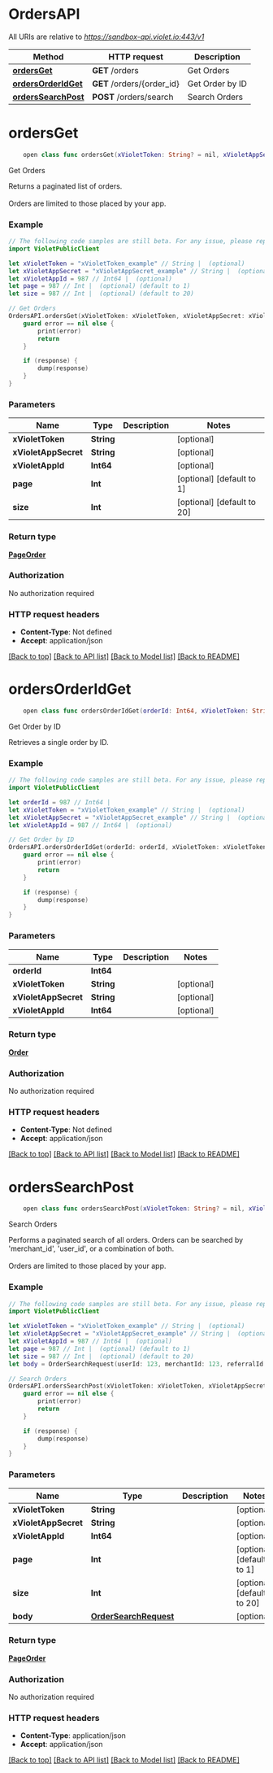 # OrdersAPI

All URIs are relative to *https://sandbox-api.violet.io:443/v1*

Method | HTTP request | Description
------------- | ------------- | -------------
[**ordersGet**](OrdersAPI.md#ordersget) | **GET** /orders | Get Orders
[**ordersOrderIdGet**](OrdersAPI.md#ordersorderidget) | **GET** /orders/{order_id} | Get Order by ID
[**ordersSearchPost**](OrdersAPI.md#orderssearchpost) | **POST** /orders/search | Search Orders


# **ordersGet**
```swift
    open class func ordersGet(xVioletToken: String? = nil, xVioletAppSecret: String? = nil, xVioletAppId: Int64? = nil, page: Int? = nil, size: Int? = nil, completion: @escaping (_ data: PageOrder?, _ error: Error?) -> Void)
```

Get Orders

Returns a paginated list of orders. <br><br>Orders are limited to those placed by your app.

### Example
```swift
// The following code samples are still beta. For any issue, please report via http://github.com/OpenAPITools/openapi-generator/issues/new
import VioletPublicClient

let xVioletToken = "xVioletToken_example" // String |  (optional)
let xVioletAppSecret = "xVioletAppSecret_example" // String |  (optional)
let xVioletAppId = 987 // Int64 |  (optional)
let page = 987 // Int |  (optional) (default to 1)
let size = 987 // Int |  (optional) (default to 20)

// Get Orders
OrdersAPI.ordersGet(xVioletToken: xVioletToken, xVioletAppSecret: xVioletAppSecret, xVioletAppId: xVioletAppId, page: page, size: size) { (response, error) in
    guard error == nil else {
        print(error)
        return
    }

    if (response) {
        dump(response)
    }
}
```

### Parameters

Name | Type | Description  | Notes
------------- | ------------- | ------------- | -------------
 **xVioletToken** | **String** |  | [optional] 
 **xVioletAppSecret** | **String** |  | [optional] 
 **xVioletAppId** | **Int64** |  | [optional] 
 **page** | **Int** |  | [optional] [default to 1]
 **size** | **Int** |  | [optional] [default to 20]

### Return type

[**PageOrder**](PageOrder.md)

### Authorization

No authorization required

### HTTP request headers

 - **Content-Type**: Not defined
 - **Accept**: application/json

[[Back to top]](#) [[Back to API list]](../README.md#documentation-for-api-endpoints) [[Back to Model list]](../README.md#documentation-for-models) [[Back to README]](../README.md)

# **ordersOrderIdGet**
```swift
    open class func ordersOrderIdGet(orderId: Int64, xVioletToken: String? = nil, xVioletAppSecret: String? = nil, xVioletAppId: Int64? = nil, completion: @escaping (_ data: Order?, _ error: Error?) -> Void)
```

Get Order by ID

Retrieves a single order by ID.

### Example
```swift
// The following code samples are still beta. For any issue, please report via http://github.com/OpenAPITools/openapi-generator/issues/new
import VioletPublicClient

let orderId = 987 // Int64 | 
let xVioletToken = "xVioletToken_example" // String |  (optional)
let xVioletAppSecret = "xVioletAppSecret_example" // String |  (optional)
let xVioletAppId = 987 // Int64 |  (optional)

// Get Order by ID
OrdersAPI.ordersOrderIdGet(orderId: orderId, xVioletToken: xVioletToken, xVioletAppSecret: xVioletAppSecret, xVioletAppId: xVioletAppId) { (response, error) in
    guard error == nil else {
        print(error)
        return
    }

    if (response) {
        dump(response)
    }
}
```

### Parameters

Name | Type | Description  | Notes
------------- | ------------- | ------------- | -------------
 **orderId** | **Int64** |  | 
 **xVioletToken** | **String** |  | [optional] 
 **xVioletAppSecret** | **String** |  | [optional] 
 **xVioletAppId** | **Int64** |  | [optional] 

### Return type

[**Order**](Order.md)

### Authorization

No authorization required

### HTTP request headers

 - **Content-Type**: Not defined
 - **Accept**: application/json

[[Back to top]](#) [[Back to API list]](../README.md#documentation-for-api-endpoints) [[Back to Model list]](../README.md#documentation-for-models) [[Back to README]](../README.md)

# **ordersSearchPost**
```swift
    open class func ordersSearchPost(xVioletToken: String? = nil, xVioletAppSecret: String? = nil, xVioletAppId: Int64? = nil, page: Int? = nil, size: Int? = nil, body: OrderSearchRequest? = nil, completion: @escaping (_ data: PageOrder?, _ error: Error?) -> Void)
```

Search Orders

Performs a paginated search of all orders. Orders can be searched by 'merchant_id', 'user_id', or a combination of both. <br><br>Orders are limited to those placed by your app.

### Example
```swift
// The following code samples are still beta. For any issue, please report via http://github.com/OpenAPITools/openapi-generator/issues/new
import VioletPublicClient

let xVioletToken = "xVioletToken_example" // String |  (optional)
let xVioletAppSecret = "xVioletAppSecret_example" // String |  (optional)
let xVioletAppId = 987 // Int64 |  (optional)
let page = 987 // Int |  (optional) (default to 1)
let size = 987 // Int |  (optional) (default to 20)
let body = OrderSearchRequest(userId: 123, merchantId: 123, referralId: "referralId_example") // OrderSearchRequest |  (optional)

// Search Orders
OrdersAPI.ordersSearchPost(xVioletToken: xVioletToken, xVioletAppSecret: xVioletAppSecret, xVioletAppId: xVioletAppId, page: page, size: size, body: body) { (response, error) in
    guard error == nil else {
        print(error)
        return
    }

    if (response) {
        dump(response)
    }
}
```

### Parameters

Name | Type | Description  | Notes
------------- | ------------- | ------------- | -------------
 **xVioletToken** | **String** |  | [optional] 
 **xVioletAppSecret** | **String** |  | [optional] 
 **xVioletAppId** | **Int64** |  | [optional] 
 **page** | **Int** |  | [optional] [default to 1]
 **size** | **Int** |  | [optional] [default to 20]
 **body** | [**OrderSearchRequest**](OrderSearchRequest.md) |  | [optional] 

### Return type

[**PageOrder**](PageOrder.md)

### Authorization

No authorization required

### HTTP request headers

 - **Content-Type**: application/json
 - **Accept**: application/json

[[Back to top]](#) [[Back to API list]](../README.md#documentation-for-api-endpoints) [[Back to Model list]](../README.md#documentation-for-models) [[Back to README]](../README.md)

